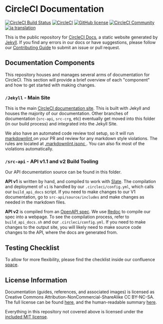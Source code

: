 # CircleCI Documentation

[![CircleCI Build Status](https://circleci.com/gh/circleci/circleci-docs.svg?style=shield)](https://circleci.com/gh/circleci/circleci-docs)
[![CircleCI](https://dl.circleci.com/insights-snapshot/gh/circleci/circleci-docs/master/build-deploy/badge.svg?window=30d)](https://app.circleci.com/insights/github/circleci/circleci-docs/workflows/build-deploy/overview?branch=master&reporting-window=last-30-days&insights-snapshot=true)
[![GitHub license](https://img.shields.io/badge/license-MIT-blue.svg)](https://raw.githubusercontent.com/circleci/circleci-docs/master/LICENSE)
[![CircleCI Community](https://img.shields.io/badge/community-CircleCI%20Discuss-343434.svg)](https://discuss.circleci.com)
[![ja translation](https://img.shields.io/badge/dynamic/json?color=blue&label=ja&style=flat&query=%24.progress.0.data.translationProgress&url=https%3A%2F%2Fbadges.awesome-crowdin.com%2Fstats-13528254-306408.json)](https://crowdin.com)



This is the public repository for [CircleCI Docs](https://circleci.com/docs/), a
static website generated by [Jekyll](https://jekyllrb.com/). If you find any
errors in our docs or have suggestions, please follow our [Contributing
Guide](docs/CONTRIBUTING.md) to submit an issue or pull request.

## Documentation Components

This repository houses and manages several arms of documentation for CircleCI.
This section will provide a brief overview of each "component" and how to get
started with making changes.

### `/Jekyll` - Main Site

This is the main [CircleCI documentation site](https://circleci.com/docs/2.0/).
This is built with Jekyll and houses the majority of our documentation. Other
branches of documentation (`src-api`, `src-crg`, etc) eventually get moved into
this folder (in our build process) and integrated into the Jekyll Site.

We also have an automated code review tool setup, so it will run [markdownlint
](https://github.com/DavidAnson/markdownlint) on your PR and review for any
markdown style violations. The rules are located at [.markdownlint.jsonc
](https://github.com/DavidAnson/markdownlint/blob/main/.markdownlint.jsonc).
You can also fix most of the violations automatically.

### `/src-api` - API v1.1 and v2 Build Tooling

Our API documentation source can be found in this folder.

**API v1** is written by hand, and compiled to work with
[Slate](https://github.com/slatedocs/slate). The compilation and deployment of
`v1` is handled by our `.circleci/config.yml`, which calls our `build_api_docs`
script. If you need to make changes to our V1 documentation, go to
`src-api/source/includes` and make changes as needed in the markdown files.

**API v2** is compiled from an [OpenAPI
spec](https://github.com/OAI/OpenAPI-Specification). We use
[Redoc](https://github.com/Redocly/redoc) to compile our spec into a webpage. To
see the compilation process, refer to `build_api_docs.sh` and our
`.circleci/config.yml`. If you need to make changes to the output site, you will
likely need to make source code changes to the API, where the docs are generated
from.

## Testing Checklist 
To allow for more flexibility, please find the checklist inside our confluence [space](https://circleci.atlassian.net/l/c/Tm5oiCFF).

## License Information
Documentation (guides, references, and associated images) is licensed as
Creative Commons Attribution-NonCommercial-ShareAlike CC BY-NC-SA. The full
license can be found
[here](http://creativecommons.org/licenses/by-nc-sa/4.0/legalcode), and the
human-readable summary
[here](http://creativecommons.org/licenses/by-nc-sa/4.0/).

Everything in this repository not covered above is licensed under the [included
MIT license](./docs/licence.md).
